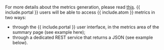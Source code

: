 For more details about the metrics generation, please read [this](https://www.bioontology.org/wiki/Ontology_Metrics). {{ include.portal }} users will be able to access {{ include.atom }} metrics in two ways:
- through the {{ include.portal }} user interface, in the metrics area of the summary page (see example here);
- through a dedicated REST service that returns a JSON (see example below).

